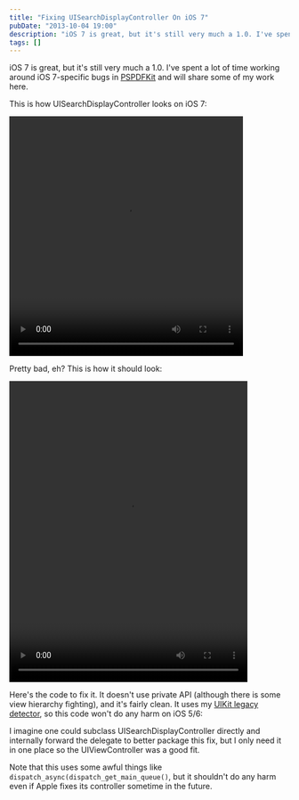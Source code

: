 ```yaml
---
title: "Fixing UISearchDisplayController On iOS 7"
pubDate: "2013-10-04 19:00"
description: "iOS 7 is great, but it's still very much a 1.0. I've spent a lot of time working around iOS 7-specific bugs in [PSPDFKit](http://pspdfkit.com) and ..."
tags: []
---
```


iOS 7 is great, but it's still very much a 1.0. I've spent a lot of time working around iOS 7-specific bugs in [PSPDFKit](http://pspdfkit.com) and will share some of my work here.

This is how UISearchDisplayController looks on iOS 7:

<video width="420" height="430" controls>
  <source src="/images/posts/UISearchDisplayController_broken.mp4" type="video/mp4">
  Your browser does not support the video tag.
</video>

Pretty bad, eh? This is how it should look:

<video width="428" height="540" controls>
  <source src="/images/posts/UISearchDisplayController_fixed.mp4" type="video/mp4">
  Your browser does not support the video tag.
</video>

Here's the code to fix it. It doesn't use private API (although there is some view hierarchy fighting), and it's fairly clean. It uses my [UIKit legacy detector](https://gist.github.com/steipete/6526860), so this code won't do any harm on iOS 5/6:

<script src="https://gist.github.com/steipete/6829002.js"></script>

I imagine one could subclass UISearchDisplayController directly and internally forward the delegate to better package this fix, but I only need it in one place so the UIViewController was a good fit.

Note that this uses some awful things like `dispatch_async(dispatch_get_main_queue()`, but it shouldn't do any harm even if Apple fixes its controller sometime in the future.